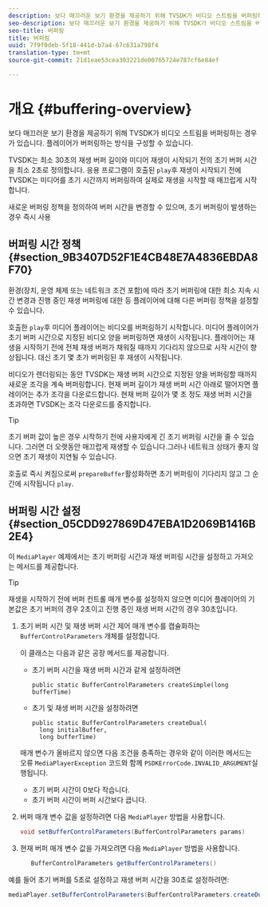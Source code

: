 ```yaml
---
description: 보다 매끄러운 보기 환경을 제공하기 위해 TVSDK가 비디오 스트림을 버퍼링하는 경우가 있습니다. 플레이어가 버퍼링하는 방식을 구성할 수 있습니다.
seo-description: 보다 매끄러운 보기 환경을 제공하기 위해 TVSDK가 비디오 스트림을 버퍼링하는 경우가 있습니다. 플레이어가 버퍼링하는 방식을 구성할 수 있습니다.
seo-title: 버퍼링
title: 버퍼링
uuid: 7f9f0deb-5f18-441d-b7a4-67c631a798f4
translation-type: tm+mt
source-git-commit: 21d1eae53cea303221de00765724e787cf6e84ef

---
```



# 개요 {#buffering-overview}

보다 매끄러운 보기 환경을 제공하기 위해 TVSDK가 비디오 스트림을 버퍼링하는 경우가 있습니다. 플레이어가 버퍼링하는 방식을 구성할 수 있습니다.

TVSDK는 최소 30초의 재생 버퍼 길이와 미디어 재생이 시작되기 전의 초기 버퍼 시간을 최소 2초로 정의합니다. 응용 프로그램이 호출된 `play`후 재생이 시작되기 전에 TVSDK는 미디어를 초기 시간까지 버퍼링하여 실제로 재생을 시작할 때 매끄럽게 시작합니다.

새로운 버퍼링 정책을 정의하여 버퍼 시간을 변경할 수 있으며, 초기 버퍼링이 발생하는 경우 즉시 사용

## 버퍼링 시간 정책 {#section_9B3407D52F1E4CB48E7A4836EBDA8F70}

환경(장치, 운영 체제 또는 네트워크 조건 포함)에 따라 초기 버퍼링에 대한 최소 지속 시간 변경과 진행 중인 재생 버퍼링에 대한 등 플레이어에 대해 다른 버퍼링 정책을 설정할 수 있습니다.

호출한 `play`후 미디어 플레이어는 비디오를 버퍼링하기 시작합니다. 미디어 플레이어가 초기 버퍼 시간으로 지정된 비디오 양을 버퍼링하면 재생이 시작됩니다. 플레이어는 재생을 시작하기 전에 전체 재생 버퍼가 채워질 때까지 기다리지 않으므로 시작 시간이 향상됩니다. 대신 초기 몇 초가 버퍼링된 후 재생이 시작됩니다.

비디오가 렌더링되는 동안 TVSDK는 재생 버퍼 시간으로 지정된 양을 버퍼링할 때까지 새로운 조각을 계속 버퍼링합니다. 현재 버퍼 길이가 재생 버퍼 시간 아래로 떨어지면 플레이어는 추가 조각을 다운로드합니다. 현재 버퍼 길이가 몇 초 정도 재생 버퍼 시간을 초과하면 TVSDK는 조각 다운로드를 중지합니다.

>[!TIP]
>
>초기 버퍼 값이 높은 경우 시작하기 전에 사용자에게 긴 초기 버퍼링 시간을 줄 수 있습니다. 그러면 더 오랫동안 매끄럽게 재생할 수 있습니다.그러나 네트워크 상태가 좋지 않으면 초기 재생이 지연될 수 있습니다.

호출로 즉시 켜짐으로써 `prepareBuffer`활성화하면 초기 버퍼링이 기다리지 않고 그 순간에 시작됩니다 `play`.

## 버퍼링 시간 설정 {#section_05CDD927869D47EBA1D2069B1416B2E4}

이 `MediaPlayer` 예제에서는 초기 버퍼링 시간과 재생 버퍼링 시간을 설정하고 가져오는 메서드를 제공합니다.

>[!TIP]
>
>재생을 시작하기 전에 버퍼 컨트롤 매개 변수를 설정하지 않으면 미디어 플레이어의 기본값은 초기 버퍼의 경우 2초이고 진행 중인 재생 버퍼 시간의 경우 30초입니다.

1. 초기 버퍼 시간 및 재생 버퍼 시간 제어 매개 변수를 캡슐화하는 `BufferControlParameters` 개체를 설정합니다.

   이 클래스는 다음과 같은 공장 메서드를 제공합니다.

   * 초기 버퍼 시간을 재생 버퍼 시간과 같게 설정하려면

      ```
      public static BufferControlParameters createSimple(long bufferTime)
      ```

   * 초기 및 재생 버퍼 시간을 설정하려면

      ```
      public static BufferControlParameters createDual( 
        long initialBuffer,  
        long bufferTime)
      ```
   매개 변수가 올바르지 않으면 다음 조건을 충족하는 경우와 같이 이러한 메서드는 오류 `MediaPlayerException` 코드와 함께 `PSDKErrorCode.INVALID_ARGUMENT`실행됩니다.

   * 초기 버퍼 시간이 0보다 작습니다.
   * 초기 버퍼 시간이 버퍼 시간보다 큽니다.


1. 버퍼 매개 변수 값을 설정하려면 다음 `MediaPlayer` 방법을 사용합니다.

   ```java
   void setBufferControlParameters(BufferControlParameters params)
   ```

1. 현재 버퍼 매개 변수 값을 가져오려면 다음 `MediaPlayer` 방법을 사용합니다.

   ```java
      BufferControlParameters getBufferControlParameters()  
   ```

<!--<a id="example_DE0580B3AD404635825D3301C1F096B6"></a>-->

예를 들어 초기 버퍼를 5초로 설정하고 재생 버퍼 시간을 30초로 설정하려면:

```java
mediaPlayer.setBufferControlParameters(BufferControlParameters.createDual(5000, 30000));
```
